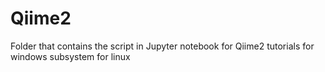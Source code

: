 # Qiime2
Folder that contains the script in Jupyter notebook for Qiime2 tutorials for windows subsystem for linux
